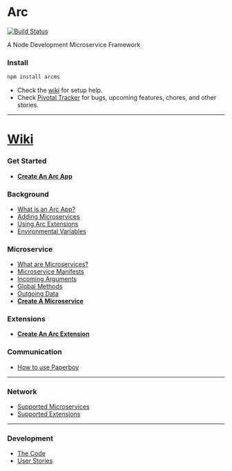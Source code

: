 # Arc
[![Build Status](https://travis-ci.com/elevatorup/arc.svg?branch=maste#)](https://travis-ci.com/elevatorup/arc)

A Node Development Microservice Framework 

### Install
```bash
npm install arcms
```
* Check the [wiki](https://github.com/altereagle/arc/wiki) for setup help.
* Check [Pivotal Tracker](https://www.pivotaltracker.com/n/projects/2148007) for bugs, upcoming features, chores, and other stories.

------

# [Wiki](https://github.com/altereagle/arc/wiki/Home)
### Get Started
  * **[Create An Arc App](https://github.com/altereagle/arc/wiki/create-an-Arc-App)**
### Background
  * [What is an Arc App?](https://github.com/altereagle/arc/wiki/What-Is-An-Arc-App)
  * [Adding Microservices](https://github.com/altereagle/arc/wiki/Adding-Microservices)
  * [Using Arc Extensions](https://github.com/altereagle/arc/wiki/Using-Arc-Extensions)
  * [Environmental Variables](https://github.com/altereagle/arc/wiki/Environmental-Variables)
### Microservice
  * [What are Microservices?](https://github.com/altereagle/arc/wiki/What-are-Microservices)
  * [Microservice Manifests](https://github.com/altereagle/arc/wiki/Microservice-Manifests)
  * [Incoming Arguments](https://github.com/altereagle/arc/wiki/Incoming-Arguments)
  * [Global Methods](https://github.com/altereagle/arc/wiki/Global-Methods)
  * [Outgoing Data](https://github.com/altereagle/arc/wiki/Outgoing-Data)
  * **[Create A Microservice](https://github.com/altereagle/arc/wiki/Create-A-Microservice)**
### Extensions
  * **[Create An Arc Extension](https://github.com/altereagle/arc/wiki/Create-An-Arc-Extension)**
### Communication
  * [How to use Paperboy](https://github.com/altereagle/arc/wiki/How-To-Use-Paperboy)
---
### Network
  * [Supported Microservices](https://github.com/altereagle/arc/wiki/Supported-Microservices)
  * [Supported Extensions](https://github.com/altereagle/arc/wiki/Supported-Extensions)
---
### Development
  * [The Code](https://github.com/altereagle/arc/wiki/The-Code)
  * [User Stories](https://www.pivotaltracker.com/n/projects/2148007)
